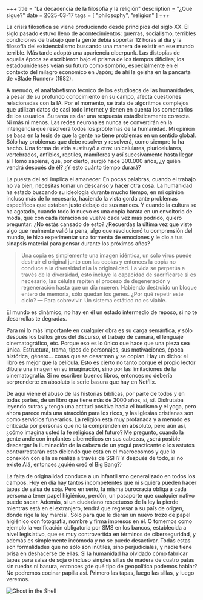 +++
title = "La decadencia de la filosofía y la religión"
description = "¿Que sigue?"
date = 2025-03-17
tags = [
    "philosophy",
    "religion"
]
+++

La crisis filosófica se viene produciendo desde principios del siglo XX. El siglo pasado estuvo lleno de acontecimientos: guerras, socialismo, terribles condiciones de trabajo que la gente debía soportar 12 horas al día y la filosofía del existencialismo buscando una manera de existir en ese mundo terrible. Más tarde adoptó una apariencia ciberpunk. Las distopías de aquella época se escribieron bajo el prisma de los tiempos difíciles; los estadounidenses veían su futuro como sombrío, especialmente en el contexto del milagro económico en Japón; de ahí la geisha en la pancarta de «Blade Runner» (1982).

A menudo, el analfabetismo técnico de los estudiosos de las humanidades, a pesar de su profundo conocimiento en su campo, afecta cuestiones relacionadas con la IA. Por el momento, se trata de algoritmos complejos que utilizan datos de casi todo Internet y tienen en cuenta los comentarios de los usuarios. Su tarea es dar una respuesta estadísticamente correcta. Ni más ni menos. Las redes neuronales nunca se convertirán en la inteligencia que resolverá todos los problemas de la humanidad. Mi opinión se basa en la tesis de que la gente no tiene problemas en un sentido global. Sólo hay problemas que debe resolver y resolverá, como siempre lo ha hecho. Una forma de vida sustituyó a otra: unicelulares, pluricelulares, vertebrados, anfibios, reptiles, mamíferos y así sucesivamente hasta llegar al Homo sapiens, que, por cierto, surgió hace 300.000 años, ¿y quién vendrá después de él? ¿Y esto cuánto tiempo durará?

La puesta del sol implica el amanecer. En pocas palabras, cuando el trabajo no va bien, necesitas tomar un descanso y hacer otra cosa. La humanidad ha estado buscando su ideología durante mucho tiempo, en mi opinión incluso más de lo necesario, haciendo la vista gorda ante problemas específicos que estaban justo debajo de sus narices. Y cuando la cultura se ha agotado, cuando todo lo nuevo es una copia barata en un envoltorio de moda, que con cada iteración se vuelve cada vez más podrido, quiero preguntar: ¿No estás cansado de esto? ¿Recuerdas la última vez que viste algo que realmente valió la pena, algo que revolucionó tu comprensión del mundo, te hizo experimentar una tormenta de emociones y le dio a tus sinapsis material para pensar durante los próximos años?

> Una copia es simplemente una imagen idéntica, un solo virus puede destruir el original junto con las copias y entonces la copia no conduce a la diversidad ni a la originalidad. La vida se perpetúa a través de la diversidad, esto incluye la capacidad de sacrificarse si es necesario, las células repiten el proceso de degeneración y regeneración hasta que un día mueren. Habiendo destruido un bloque entero de memoria, sólo quedan los genes. ¿Por qué repetir este ciclo? — Para sobrevivir. Un sistema estático no es viable.

El mundo es dinámico, no hay en él un estado intermedio de reposo, si no te desarrollas te degradas.

Para mí lo más importante en cualquier obra es su carga semántica, y sólo después los bellos giros del discurso, el trabajo de cámara, el lenguaje cinematográfico, etc. Porque eso es lo único que hace que una pieza sea única. Estructura, trama, tipos de personajes, sus motivaciones, época histórica, género... cosas que se desarman y se copian. Hay un dicho: el libro es mejor que la película. Esto es cierto no tanto porque el propio lector dibuje una imagen en su imaginación, sino por las limitaciones de la cinematografía. Si no escriben buenos libros, entonces no debería sorprenderte en absoluto la serie basura que hay en Netflix.

De aquí viene el abuso de las historias bíblicas, por parte de todos y en todas partes, de un libro que tiene más de 3000 años, sí, sí. Disfrutaba leyendo sutras y tengo una actitud positiva hacia el budismo y el yoga, pero ahora parece más una atracción para los ricos, y las iglesias cristianas son como servicios funerarios. La religión está muy profanada y a menudo es criticada por personas que no la comprenden en absoluto, pero aún así, ¿cómo imagina usted la fe religiosa del futuro? Me pregunto, cuando la gente ande con implantes cibernéticos en sus cabezas, ¿será posible descargar la iluminación de la cabeza de un yogui practicante o los astutos contrarrestarán esto diciendo que está en el macrocosmos y que la conexión con ella se realiza a través de SSH? Y después de todo, si no existe Alá, entonces ¿quién creó el Big Bang?)

La falta de originalidad conduce a un infantilismo generalizado en todos los campos. Hoy en día hay tantos incompetentes que ni siquiera pueden hacer tapas de salsa de soja. Pero en serio, la misma burocracia obliga a cada persona a tener papel higiénico, perdón, un pasaporte que cualquier nativo puede sacar. Además, si un ciudadano respetuoso de la ley la pierde mientras está en el extranjero, tendrá que regresar a su país de origen, donde rige la ley marcial. Sólo para que le dieran un nuevo trozo de papel higiénico con fotografía, nombre y firma impresos en él. O tomemos como ejemplo la verificación obligatoria por SMS en los bancos, establecida a nivel legislativo, que es muy controvertida en términos de ciberseguridad, y además es simplemente incómoda y no se puede desactivar. Todas estas son formalidades que no sólo son inútiles, sino perjudiciales, y nadie tiene prisa en deshacerse de ellas. Si la humanidad ha olvidado cómo fabricar tapas para salsa de soja o incluso simples sillas de madera de cuatro patas sin ruedas ni basura, entonces ¿de qué tipo de geopolítica podemos hablar? No podremos cocinar papilla así. Primero las tapas, luego las sillas, y luego veremos.

![Ghost in the Shell](/images/ghost_in_the_shell.webp)
